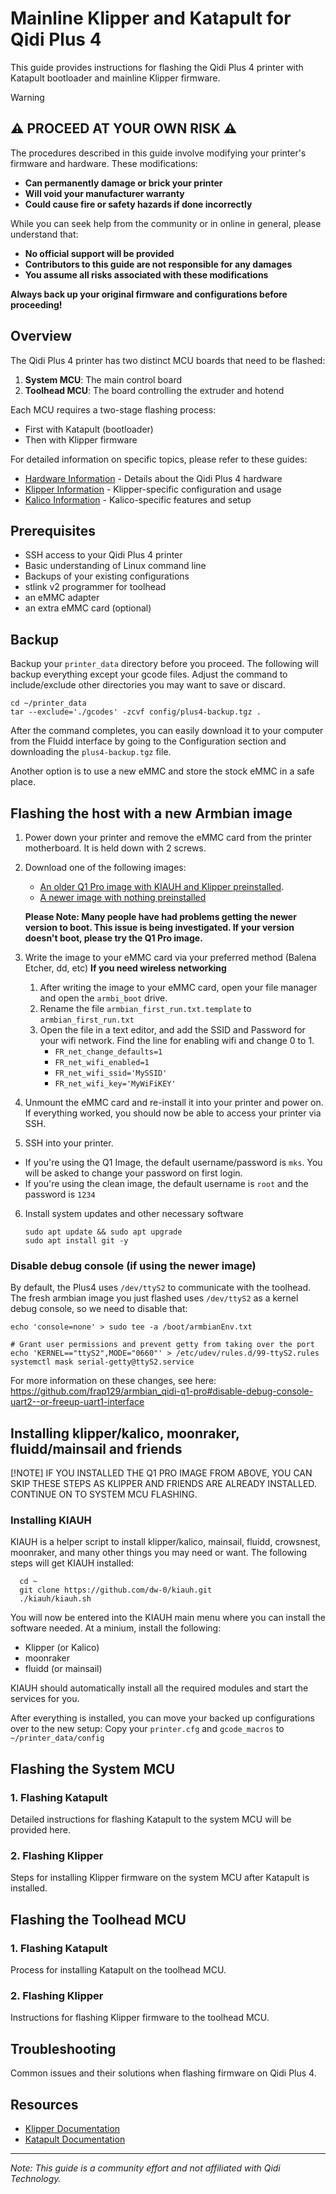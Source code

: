 # Mainline Klipper and Katapult for Qidi Plus 4

This guide provides instructions for flashing the Qidi Plus 4 printer with Katapult bootloader and mainline Klipper firmware.

> [!WARNING]
> ## ⚠️ PROCEED AT YOUR OWN RISK ⚠️
> 
> The procedures described in this guide involve modifying your printer's firmware and hardware.
> These modifications:
> 
> - **Can permanently damage or brick your printer**
> - **Will void your manufacturer warranty**
> - **Could cause fire or safety hazards if done incorrectly**
> 
> While you can seek help from the community or in online in general, please understand that:
> - **No official support will be provided**
> - **Contributors to this guide are not responsible for any damages**
> - **You assume all risks associated with these modifications**
> 
> **Always back up your original firmware and configurations before proceeding!**

## Overview

The Qidi Plus 4 printer has two distinct MCU boards that need to be flashed:

1. **System MCU**: The main control board
2. **Toolhead MCU**: The board controlling the extruder and hotend

Each MCU requires a two-stage flashing process:
- First with Katapult (bootloader)
- Then with Klipper firmware

For detailed information on specific topics, please refer to these guides:
- [Hardware Information](hardware.md) - Details about the Qidi Plus 4 hardware
- [Klipper Information](klipper.md) - Klipper-specific configuration and usage
- [Kalico Information](kalico.md) - Kalico-specific features and setup

## Prerequisites

- SSH access to your Qidi Plus 4 printer
- Basic understanding of Linux command line
- Backups of your existing configurations
- stlink v2 programmer for toolhead
- an eMMC adapter
- an extra eMMC card (optional)

## Backup
Backup your `printer_data` directory before you proceed. The following will backup everything except your gcode files. Adjust the command to include/exclude other directories you may want to save or discard.

```
cd ~/printer_data
tar --exclude='./gcodes' -zcvf config/plus4-backup.tgz .
```

After the command completes, you can easily download it to your computer from the Fluidd interface by going to the Configuration section and downloading the `plus4-backup.tgz` file.

Another option is to use a new eMMC and store the stock eMMC in a safe place.

## Flashing the host with a new Armbian image

1. Power down your printer and remove the eMMC card from the printer motherboard. It is held down with 2 screws.
2. Download one of the following images:
   - [An older Q1 Pro image with KIAUH and Klipper preinstalled](https://github.com/frap129/armbian_qidi-q1-pro/releases).
   - [A newer image with nothing preinstalled](https://github.com/redrathnure/armbian-mkspi/releases/download/mkspi%2F1.0.2-25.2.1/Armbian-unofficial_25.2.1_Mkspi_bookworm_current_6.12.12.img.xz)

   **Please Note: Many people have had problems getting the newer version to boot. This issue is being investigated. If your version doesn't boot, please try the Q1 Pro image.**
   
3. Write the image to your eMMC card via your preferred method (Balena Etcher, dd, etc)
    **If you need wireless networking**
    1. After writing the image to your eMMC card, open your file manager and open the `armbi_boot` drive.
    2. Rename the file `armbian_first_run.txt.template` to `armbian_first_run.txt`
    3. Open the file in a text editor, and add the SSID and Password for your wifi network. Find the line for enabling wifi and change 0 to 1.
        * `FR_net_change_defaults=1`
        * `FR_net_wifi_enabled=1`
        * `FR_net_wifi_ssid='MySSID'`
        * `FR_net_wifi_key='MyWiFiKEY'`
4. Unmount the eMMC card and re-install it into your printer and power on. If everything worked, you should now be able to access your printer via SSH.
5. SSH into your printer.
* If you're using the Q1 Image, the default username/password is `mks`. You will be asked to change your password on first login.
* If you're using the clean image, the default username is `root` and the password is `1234`
6. Install system updates and other necessary software
    ```
    sudo apt update && sudo apt upgrade
    sudo apt install git -y
    ```

### Disable debug console (if using the newer image)
By default, the Plus4 uses `/dev/ttyS2` to communicate with the toolhead. The fresh armbian image you just flashed uses `/dev/ttyS2` as a
kernel debug console, so we need to disable that:
```
echo 'console=none' > sudo tee -a /boot/armbianEnv.txt

# Grant user permissions and prevent getty from taking over the port
echo 'KERNEL=="ttyS2",MODE="0660"' > /etc/udev/rules.d/99-ttyS2.rules
systemctl mask serial-getty@ttyS2.service
```
For more information on these changes, see here: https://github.com/frap129/armbian_qidi-q1-pro#disable-debug-console-uart2--or-freeup-uart1-interface

## Installing klipper/kalico, moonraker, fluidd/mainsail and friends

[!NOTE]
IF YOU INSTALLED THE Q1 PRO IMAGE FROM ABOVE, YOU CAN SKIP THESE STEPS AS KLIPPER AND FRIENDS ARE ALREADY INSTALLED. CONTINUE ON TO SYSTEM MCU FLASHING. 

### Installing KIAUH
KIAUH is a helper script to install klipper/kalico, mainsail, fluidd, crowsnest, moonraker, and many other things you may need or want.
The following steps will get KIAUH installed:
```
  cd ~
  git clone https://github.com/dw-0/kiauh.git
  ./kiauh/kiauh.sh
```
You will now be entered into the KIAUH main menu where you can install the software needed. At a minium, install the following:
* Klipper (or Kalico)
* moonraker
* fluidd (or mainsail)

KIAUH should automatically install all the required modules and start the services for you.

After everything is installed, you can move your backed up configurations over to the new setup:
Copy your `printer.cfg` and `gcode_macros` to `~/printer_data/config`


## Flashing the System MCU

### 1. Flashing Katapult
Detailed instructions for flashing Katapult to the system MCU will be provided here.

### 2. Flashing Klipper
Steps for installing Klipper firmware on the system MCU after Katapult is installed.

## Flashing the Toolhead MCU

### 1. Flashing Katapult
Process for installing Katapult on the toolhead MCU.

### 2. Flashing Klipper
Instructions for flashing Klipper firmware to the toolhead MCU.

## Troubleshooting

Common issues and their solutions when flashing firmware on Qidi Plus 4.

## Resources

- [Klipper Documentation](https://www.klipper3d.org/Overview.html)
- [Katapult Documentation](https://github.com/klipper-framework/katapult)

---

*Note: This guide is a community effort and not affiliated with Qidi Technology.*
